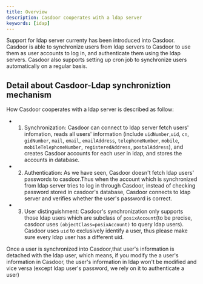```yaml
---
title: Overview
description: Casdoor cooperates with a ldap server
keywords: [idap]
---
```


Support for ldap server currenty has been introduced into Casdoor. Casdoor is able to synchronize users from ldap servers to Casdoor to use them as user accounts to log in, and authenticate them using the ldap servers. Casdoor also supports setting up cron job to synchronize users automatically on a regular basis.
## Detail about Casdoor-Ldap synchroniztion mechanism
How Casdoor cooperates with a ldap server is described as follow:

- 1. Synchronization: Casdoor can connect to ldap server fetch users' infomation, reads all users' information (include `uidNumber`,`uid`, `cn`, `gidNumber`, `mail`, `email`, `emailAddress`, `telephoneNumber`, `mobile`, `mobileTelephoneNumber`, `registeredAddress`, `postalAddress`), and creates Casdoor accounts for each user in ldap, and stores the accounts in database.

- 2. Authentication: As we have seen, Casdoor doesn't fetch ldap users' passwords to casdoor.Thus when the account which is synchronized from ldap server tries to log in through Casdoor, instead of checking password stored in casdoor's database, Casdoor connects to ldap server and verifies whether the user's password is correct.  

- 3. User distinguishment: Casdoor's synchronization only supports those ldap users which are subclass of `posixAccount`(to be precise, casdoor uses `(objectClass=posixAccount)` to query ldap users). Casdoor uses `uid` to exclusively identify a user, thus please make sure every ldap user has a different uid.

Once a user is synchronized into Casdoor,that user's information is detached with the ldap user, which means, if you modify the a user's information in Casdoor, the user's information in ldap won't be modified and vice versa (except ldap user's password, we rely on it to authenticate a user)





